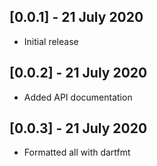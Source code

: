 ## [0.0.1] - 21 July 2020

* Initial release

## [0.0.2] - 21 July 2020

* Added API documentation

## [0.0.3] - 21 July 2020

* Formatted all with dartfmt